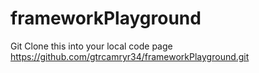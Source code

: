 # frameworkPlayground
Git Clone this into your local code page
https://github.com/gtrcamryr34/frameworkPlayground.git
